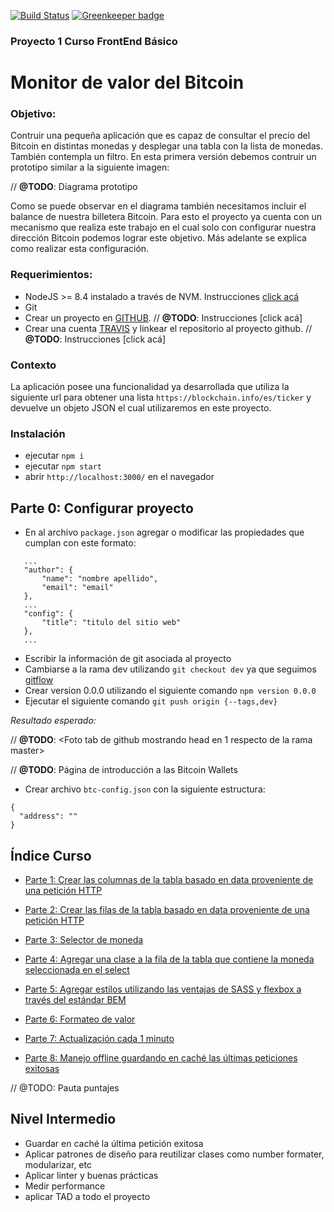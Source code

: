 [![Build Status](https://travis-ci.org/gpincheiraa/proyecto_1.svg?branch=master)](https://travis-ci.org/gpincheiraa/proyecto_1) [![Greenkeeper badge](https://badges.greenkeeper.io/gpincheiraa/bln-frontend-project1.svg)](https://greenkeeper.io/)

### Proyecto 1 Curso FrontEnd Básico

# Monitor de valor del Bitcoin

### Objetivo:
Contruir una pequeña aplicación que es capaz de consultar el precio del Bitcoin en distintas monedas y desplegar una tabla con la lista de monedas. También contempla un filtro. En esta primera versión debemos contruir un prototipo similar a la siguiente imagen:

// **@TODO**: Diagrama prototipo

Como se puede observar en el diagrama también necesitamos incluir el balance de nuestra billetera Bitcoin. Para esto el proyecto ya cuenta con un mecanismo que realiza este trabajo en el cual solo con configurar nuestra dirección Bitcoin podemos lograr este objetivo. Más adelante se explica como realizar esta configuración.

### Requerimientos:
- NodeJS >= 8.4 instalado a través de NVM. Instrucciones [click acá](docs/nvm-install.md)
- Git
- Crear un proyecto en [GITHUB](https://github.com). 
// **@TODO**: Instrucciones [click acá]
- Crear una cuenta [TRAVIS](https://travis-ci.org) y linkear el repositorio al proyecto github. 
// **@TODO**: Instrucciones [click acá]

### Contexto
La aplicación posee una funcionalidad ya desarrollada que utiliza la siguiente url para obtener una lista `https://blockchain.info/es/ticker` y devuelve un objeto JSON el cual utilizaremos en este proyecto.

### Instalación
- ejecutar `npm i`
- ejecutar `npm start`
- abrir `http://localhost:3000/` en el navegador


## Parte 0: Configurar proyecto

- En al archivo `package.json` agregar o modificar las propiedades que cumplan con este formato:

 ```
    ...
    "author": {
        "name": "nombre apellido",
        "email": "email"
    },
    ...
    "config": {
        "title": "titulo del sitio web"
    },
    ...
 ```

- Escribir la información de git asociada al proyecto
- Cambiarse a la rama dev utilizando `git checkout dev` ya que seguimos [gitflow]()
- Crear version 0.0.0 utilizando el siguiente comando `npm version 0.0.0`
- Ejecutar el siguiente comando `git push origin {--tags,dev}`

*Resultado esperado:*

// **@TODO**: <Foto tab de github mostrando head en 1 respecto de la rama master>

// **@TODO**: Página de introducción a las Bitcoin Wallets
- Crear archivo `btc-config.json` con la siguiente estructura: 
```
{
  "address": ""
}
```
## Índice Curso

- [Parte 1: Crear las columnas de la tabla basado en data proveniente de una petición HTTP](docs/part1/part1.md)

- [Parte 2: Crear las filas de la tabla basado en data proveniente de una petición HTTP](docs/part2/part2.md)

- [Parte 3: Selector de moneda](docs/part3/part3.md)

- [Parte 4: Agregar una clase a la fila de la tabla que contiene la moneda seleccionada en el select](docs/part4/part4.md)

- [Parte 5: Agregar estilos utilizando las ventajas de SASS y flexbox a través del estándar BEM](docs/part5/part5.md)

- [Parte 6: Formateo de valor](docs/part6/part6.md)

- [Parte 7: Actualización cada 1 minuto](docs/part7/part7.md)

- [Parte 8: Manejo offline guardando en caché las últimas peticiones exitosas](docs/part8/part8.md)

// @TODO: Pauta puntajes

## Nivel Intermedio

- Guardar en caché la última petición exitosa
- Aplicar patrones de diseño para reutilizar clases como number formater, modularizar, etc
- Aplicar linter y buenas prácticas
- Medir performance
- aplicar TAD a todo el proyecto

